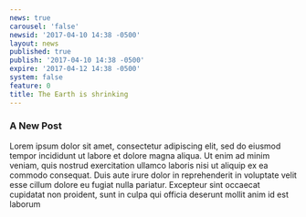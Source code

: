 ```yaml
---
news: true
carousel: 'false'
newsid: '2017-04-10 14:38 -0500'
layout: news
published: true
publish: '2017-04-10 14:38 -0500'
expire: '2017-04-12 14:38 -0500'
system: false
feature: 0
title: The Earth is shrinking
---
```

### A New Post

Lorem ipsum dolor sit amet, consectetur adipiscing elit, sed do eiusmod tempor incididunt ut labore et dolore magna aliqua. Ut enim ad minim veniam, quis nostrud exercitation ullamco laboris nisi ut aliquip ex ea commodo consequat. Duis aute irure dolor in reprehenderit in voluptate velit esse cillum dolore eu fugiat nulla pariatur. Excepteur sint occaecat cupidatat non proident, sunt in culpa qui officia deserunt mollit anim id est laborum
